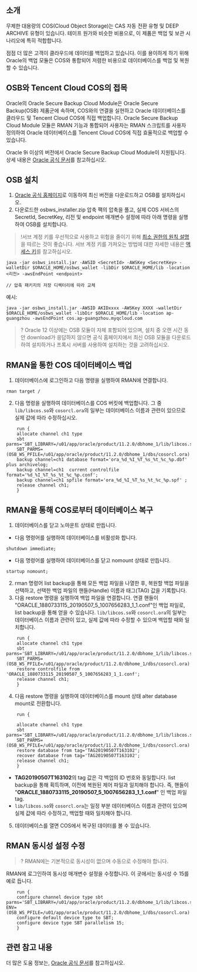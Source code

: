 ## 소개

무제한 대용량의 COS(Cloud Object Storage)는 CAS 자동 전환 유형 및 DEEP ARCHIVE 유형이 있습니다. 테이프 원가와 비슷한 비용으로, 이 제품은 백업 및 보관 시나리오에 특히 적합합니다.

점점 더 많은 고객이 클라우드에 데이터를 백업하고 있습니다. 이를 용이하게 하기 위해 Oracle의 백업 모듈은 COS와 통합되어 저렴한 비용으로 데이터베이스를 백업 및 복원할 수 있습니다.

## OSB와 Tencent Cloud COS의 접목

Oracle의 Oracle Secure Backup Cloud Module은 Oracle Secure Backup(OSB) 제품군에 속하며, COS와의 연결을 실현하고 Oracle 데이터베이스를 클라우드 및 Tencent Cloud COS에 직접 백업합니다. Oracle Secure Backup Cloud Module 모듈은 RMAN 기능과 통합되어 사용자는 RMAN 스크립트를 사용자 정의하여 Oracle 데이터베이스를 Tencent Cloud COS에 직접 효율적으로 백업할 수 있습니다.

Oracle 9i 이상의 버전에서 Oracle Secure Backup Cloud Module이 지원됩니다. 상세 내용은 [Oracle 공식 문서](https://docs.oracle.com/en/database/oracle/oracle-database/12.2/rcmrf/oracle-secure-backup-osb-cloud-module.html#GUID-6FCF4FD8-861C-4D52-BB41-32E6EF03789F)를 참고하십시오.


## OSB 설치

1. [Oracle 공식 홈페이지](https://docs.oracle.com/en/database/oracle/oracle-database/12.2/rcmrf/oracle-secure-backup-osb-cloud-module.html#GUID-964AADD2-3405-4476-8698-E9F2133CB5B7)로 이동하여 최신 버전을 다운로드하고 OSB를 설치하십시오.
2. 다운로드한 osbws_installer.zip 압축 팩의 압축을 풀고, 실제 COS 서비스의 SecretId, SecretKey, 리전 및 endpoint 매개변수 설정에 따라 아래 명령을 실행하여 OSB를 설치합니다.
>!서브 계정 키를 우선적으로 사용하고 위험을 줄이기 위해 [최소 권한의 원칙 설명](https://intl.cloud.tencent.com/document/product/436/32972)을 따르는 것이 좋습니다. 서브 계정 키를 가져오는 방법에 대한 자세한 내용은 [액세스 키](https://intl.cloud.tencent.com/document/product/598/32675)를 참고하십시오.
>
```
java -jar osbws_install.jar -AWSID <SecretId> -AWSKey <SecretKey> -walletDir $ORACLE_HOME/osbws_wallet -libDir $ORACLE_HOME/lib -location <리전> -awsEndPoint <endpoint>

// 압축 패키지의 저장 디렉터리에 따라 교체
```
예시:
```
java -jar osbws_install.jar -AWSID AKIDxxxx -AWSKey XXXX -walletDir $ORACLE_HOME/osbws_wallet -libDir $ORACLE_HOME/lib -location ap-guangzhou -awsEndPoint cos.ap-guangzhou.myqcloud.com
```
>? Oracle 12 이상에는 OSB 모듈이 자체 포함되어 있으며, 설치 중 오랜 시간 동안 download가 응답하지 않으면 공식 홈페이지에서 최신 OSB 모듈을 다운로드하여 설치하거나 프록시 서버를 사용하여 설치하는 것을 고려하십시오.
>


## RMAN을 통한 COS 데이터베이스 백업

1. 데이터베이스에 로그인하고 다음 명령을 실행하여 RMAN에 연결합니다.
```
rman target / 
```
2. 다음 명령을 실행하여 데이터베이스를 COS 버킷에 백업합니다. 그 중`lib/libcos.so`와 `cosorcl.ora`의 일부는 데이터베이스 이름과 관련이 있으므로 실제 값에 따라 수정하십시오.
```
	run {
	allocate channel ch1 type
	sbt parms='SBT_LIBRARY=/u01/app/oracle/product/11.2.0/dbhome_1/lib/libcos.so,
	SBT_PARMS=(OSB_WS_PFILE=/u01/app/oracle/product/11.2.0/dbhome_1/dbs/cosorcl.ora)';
	backup channel=ch1 database format='ora_%d_%I_%T_%s_%t_%c_%p.dbf' plus archivelog;
	backup channel=ch1  current controlfile  format='%d_%I_%T_%s_%t_%c_%p.conf';
	backup channel=ch1 spfile format='ora_%d_%I_%T_%s_%t_%c_%p.spf' ;
	release channel ch1;
	}
```

## RMAN을 통해 COS로부터 데이터베이스 복구

1. 데이터베이스를 닫고 노마운트 상태로 만듭니다.
 - 다음 명령어를 실행하여 데이터베이스를 비활성화 합니다.
```
shutdown immediate;
```
 - 다음 명령어를 실행하여 데이터베이스를 닫고 nomount 상태로 만듭니다.
```
startup nomount;
```
2. rman 명령어 list backup을 통해 모든 백업 파일을 나열한 후, 복원할 백업 파일을 선택하고, 선택한 백업 파일의 핸들(Handle) 이름과 태그(TAG) 값을 기록합니다.
3. 다음 restore 명령을 실행하여 백업 파일을 연결합니다.
연결 핸들이 "ORACLE_1880733115_20190507_5_1007656283_1_1.conf"인 백업 파일로, list backup을 통해 얻을 수 있습니다. `lib/libcos.so`와 `cosorcl.ora`의 일부는 데이터베이스 이름과 관련이 있고, 실제 값에 따라 수정할 수 있으며 백업할 때와 일치합니다.
```
	run {
	allocate channel ch1 type
	sbt parms='SBT_LIBRARY=/u01/app/oracle/product/11.2.0/dbhome_1/lib/libcos.so,
	SBT_PARMS=(OSB_WS_PFILE=/u01/app/oracle/product/11.2.0/dbhome_1/dbs/cosorcl.ora)';
	restore controlfile from 'ORACLE_1880733115_20190507_5_1007656283_1_1.conf';
	release channel ch1;
	}
```
4. 다음 restore 명령을 실행하여 데이터베이스를 mount 상태 alter database mount로 전환합니다.
```
	run {

	allocate channel ch1 type
	sbt parms='SBT_LIBRARY=/u01/app/oracle/product/11.2.0/dbhome_1/lib/libcos.so,
	SBT_PARMS=(OSB_WS_PFILE=/u01/app/oracle/product/11.2.0/dbhome_1/dbs/cosorcl.ora)';
	restore database from tag='TAG20190507T163102';
	recover database from tag='TAG20190507T163102';
	release channel ch1;
	}
```
 - **TAG20190507T163102**의 tag 값은 각 백업의 ID 번호와 동일합니다. list backup을 통해 획득하며, 이전에 복원된 제어 파일과 일치해야 합니다. 즉, 핸들이 "**ORACLE_1880733115_20190507_5_1007656283_1_1.conf**" 인 백업 파일 tag.
 - `lib/libcos.so`와 `cosorcl.ora`는 일정 부분 데이터베이스 이름과 관련이 있으며 실제 값에 따라 수정하고, 백업할 때와 일치해야 합니다.
5. 데이터베이스를 열면 COS에서 복구된 데이터를 볼 수 있습니다.


## RMAN 동시성 설정 수정

>? RMAN에는 기본적으로 동시성이 없으며 수동으로 수정해야 합니다.
>

RMAN에 로그인하여 동시성 매개변수 설정을 수정합니다. 이 곳에서는 동시성 수 15를 예로 듭니다.
```
	run {
	configure channel device type sbt parms='SBT_LIBRARY=/u01/app/oracle/product/11.2.0/dbhome_1/lib/libcos.so ENV=(OSB_WS_PFILE=/u01/app/oracle/product/11.2.0/dbhome_1/dbs/cosorcl.ora)';
	configure default device type to SBT;
	configure device type SBT parallelism 15;
	}
```

## 관련 참고 내용

더 많은 도움 정보는, [Oracle 공식 문서](https://docs.oracle.com/en/database/oracle/oracle-database/12.2/rcmrf/oracle-secure-backup-osb-cloud-module.html#GUID-6FCF4FD8-861C-4D52-BB41-32E6EF03789F)를 참고하십시오.


